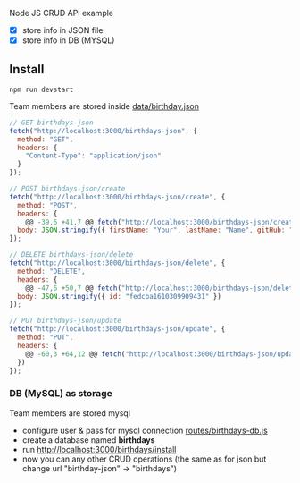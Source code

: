 Node JS CRUD API example

- [x] store info in JSON file
- [x] store info in DB (MYSQL)

## Install

    npm run devstart

Team members are stored inside [data/birthday.json](data/birthday.json)

```js
// GET birthdays-json
fetch("http://localhost:3000/birthdays-json", {
  method: "GET",
  headers: {
    "Content-Type": "application/json"
  }
});

// POST birthdays-json/create
fetch("http://localhost:3000/birthdays-json/create", {
  method: "POST",
  headers: {
	@@ -39,6 +41,7 @@ fetch("http://localhost:3000/birthdays-json/create", {
  body: JSON.stringify({ firstName: "Your", lastName: "Name", gitHub: "youaredev" })
});

// DELETE birthdays-json/delete
fetch("http://localhost:3000/birthdays-json/delete", {
  method: "DELETE",
  headers: {
	@@ -47,6 +50,7 @@ fetch("http://localhost:3000/birthdays-json/delete", {
  body: JSON.stringify({ id: "fedcba1610309909431" })
});

// PUT birthdays-json/update
fetch("http://localhost:3000/birthdays-json/update", {
  method: "PUT",
  headers: {
	@@ -60,3 +64,12 @@ fetch("http://localhost:3000/birthdays-json/update", {
  })
});
```

### DB (MySQL) as storage

Team members are stored mysql

- configure user & pass for mysql connection [routes/birthdays-db.js](routes/birthdays-db.js)
- create a database named **birthdays**
- run [http://localhost:3000/birthdays/install](http://localhost:3000/birthdays/install)
- now you can any other CRUD operations (the same as for json but change url "birthday-json" -> "birthdays")
